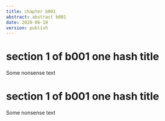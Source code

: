 ```yaml
---
title: chapter b001  
abstract: abstract b001
date: 2020-06-18
version: publish
---
```


# section 1 of b001 one hash title
Some nonsense text
# section 1 of b001 one hash title
Some nonsense text